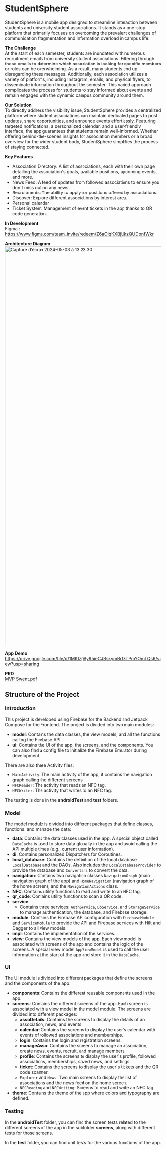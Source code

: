 # StudentSphere

StudentSphere is a mobile app designed to streamline interaction between students and university student associations. It stands as a one-stop platform that primarily focuses on overcoming the prevalent challenges of communication fragmentation and information overload in campus life.

**The Challenge** \
At the start of each semester, students are inundated with numerous recruitment emails from university student associations. Filtering through these emails to determine which association is looking for specific members or roles can be overwhelming. As a result, many students end up disregarding these messages. Additionally, each association utilizes a variety of platforms, including Instagram, emails, and physical flyers, to disseminate information throughout the semester. This varied approach complicates the process for students to stay informed about events and remain engaged with the dynamic campus community around them.

**Our Solution** \
To directly address the visibility issue, StudentSphere provides a centralized platform where student associations can maintain dedicated pages to post updates, share opportunities, and announce events effortlessly. Featuring targeted notifications, a personalized calendar, and a user-friendly interface, the app guarantees that students remain well-informed. Whether offering behind-the-scenes insights for association members or a broad overview for the wider student body, StudentSphere simplifies the process of staying connected.

**Key Features** 
-	Association Directory: A list of associations, each with their own page detailing the association's goals, available positions, upcoming events, and more.
-	News Feed: A feed of updates from followed associations to ensure you don't miss out on any news.
-	Recruitments: The ability to apply for positions offered by associations.
-	Discover: Explore different associations by interest area.
-	Personal calendar
-	Ticket System: Management of event tickets in the app thanks to QR code generation.

**In Development** \
Figma : https://www.figma.com/team_invite/redeem/Z6aOlqKXBjUkzQUDpnfWkr

**Architecture Diagram** \
<img width="1291" alt="Capture d’écran 2024-05-03 à 13 23 30" src="https://github.com/The-Software-Enterprise/assos/assets/91310864/88f8ed79-8504-4966-897f-4e1aeb3b26c8">

**App Demo** \
https://drive.google.com/file/d/1MKIzjWy95ieCJBskymBrf3TPmYOmTQs6/view?usp=sharing

**PRD** \
[MVP Swent.pdf](https://github.com/The-Software-Enterprise/assos/files/15370886/MVP.Swent.pdf)

## Structure of the Project

### Introduction
This project is developed using Firebase for the Backend and Jetpack Compose for the Frontend. The project is divided into two main modules:
- **model**: Contains the data classes, the view models, and all the functions calling the Firebase API.
- **ui**: Contains the UI of the app, the screens, and the components. You can also find a config file to initialize the Firebase Emulator during development.

There are also three Activity files:
- `MainActivity`: The main activity of the app, it contains the navigation graph calling the different screens.
- `NFCReader`: The activity that reads an NFC tag.
- `NFCWriter`: The activity that writes to an NFC tag.

The testing is done in the **androidTest** and **test** folders.

### Model
The model module is divided into different packages that define classes, functions, and manage the data:
- **data**: Contains the data classes used in the app. A special object called `DataCache` is used to store data globally in the app and avoid calling the API multiple times (e.g., current user information).
- **di**: Contains personalized Dispatchers for Coroutines.
- **local_database**: Contains the definition of the local database `LocalDatabase` and the DAOs. Also includes the `LocalDatabaseProvider` to provide the database and `Converters` to convert the data.
- **navigation**: Contains two navigation classes `NavigationGraph` (main navigation graph of the app) and `HomeNavigation` (navigation graph of the home screen); and the `NavigationActions` class.
- **NFC**: Contains utility functions to read and write to an NFC tag.
- **qr_code**: Contains utility functions to scan a QR code.
- **service**:
  - Contains three services: `AuthService`, `DbService`, and `StorageService` to manage authentication, the database, and Firebase storage.
- **module**: Contains the Firebase API configuration with `FirebaseModule` and `ServiceModule` to provide the API and Firebase services with Hilt and Dagger to all view models.
- **impl**: Contains the implementation of the services.
- **view**: Contains the view models of the app. Each view model is associated with screens of the app and contains the logic of the screens. A special view model `AppViewModel` is used to call the user information at the start of the app and store it in the `DataCache`.

### UI
The UI module is divided into different packages that define the screens and the components of the app:
- **components**: Contains the different reusable components used in the app.
- **screens**: Contains the different screens of the app. Each screen is associated with a view model in the model module. The screens are divided into different packages:
  - **assoDetails**: Contains the screens to display the details of an association, news, and events.
  - **calendar**: Contains the screens to display the user's calendar with events of followed associations and memberships.
  - **login**: Contains the login and registration screens.
  - **manageAsso**: Contains the screens to manage an association, create news, events, recruit, and manage members.
  - **profile**: Contains the screens to display the user's profile, followed associations, memberships, saved news, and settings.
  - **ticket**: Contains the screens to display the user's tickets and the QR code scanner.
  - `Explorer` and `News`: Two main screens to display the list of associations and the news feed on the home screen.
  - `NFCReading` and `NFCWriting`: Screens to read and write an NFC tag.
- **theme**: Contains the theme of the app where colors and typography are defined.

### Testing
In the **androidTest** folder, you can find the screen tests related to the different screens of the app in the subfolder **screens**, along with different tests for those screens.

In the **test** folder, you can find unit tests for the various functions of the app.
